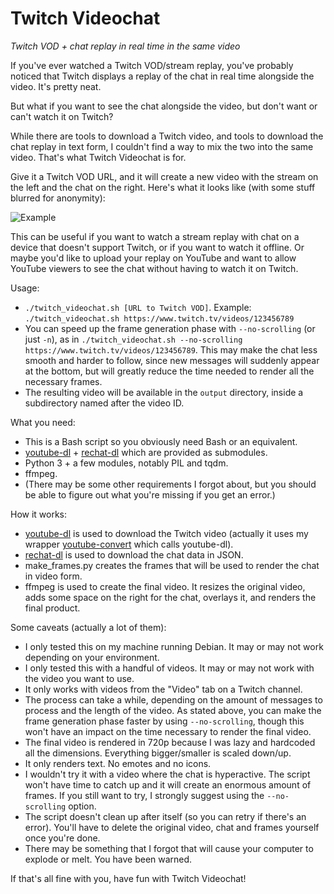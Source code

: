 # Twitch Videochat

*Twitch VOD + chat replay in real time in the same video*

If you've ever watched a Twitch VOD/stream replay, you've probably noticed that Twitch displays a replay of the chat in real time alongside the video. It's pretty neat.

But what if you want to see the chat alongside the video, but don't want or can't watch it on Twitch?

While there are tools to download a Twitch video, and tools to download the chat replay in text form, I couldn't find a way to mix the two into the same video. That's what Twitch Videochat is for.

Give it a Twitch VOD URL, and it will create a new video with the stream on the left and the chat on the right. Here's what it looks like (with some stuff blurred for anonymity):

![Example](https://i.imgur.com/CUK55HO.png)

This can be useful if you want to watch a stream replay with chat on a device that doesn't support Twitch, or if you want to watch it offline. Or maybe you'd like to upload your replay on YouTube and want to allow YouTube viewers to see the chat without having to watch it on Twitch.

Usage:
- `./twitch_videochat.sh [URL to Twitch VOD]`. Example: `./twitch_videochat.sh https://www.twitch.tv/videos/123456789`
- You can speed up the frame generation phase with `--no-scrolling` (or just `-n`), as in `./twitch_videochat.sh --no-scrolling https://www.twitch.tv/videos/123456789`. This may make the chat less smooth and harder to follow, since new messages will suddenly appear at the bottom, but will greatly reduce the time needed to render all the necessary frames.
- The resulting video will be available in the `output` directory, inside a subdirectory named after the video ID.

What you need:
- This is a Bash script so you obviously need Bash or an equivalent.
- [youtube-dl](https://github.com/rg3/youtube-dl/) + [rechat-dl](https://github.com/KunaiFire/rechat-dl) which are provided as submodules.
- Python 3 + a few modules, notably PIL and tqdm.
- ffmpeg.
- (There may be some other requirements I forgot about, but you should be able to figure out what you're missing if you get an error.)

How it works:
- [youtube-dl](https://github.com/rg3/youtube-dl/) is used to download the Twitch video (actually it uses my wrapper [youtube-convert](https://github.com/Tailszefox/bin/blob/master/youtube-convert) which calls youtube-dl).
- [rechat-dl](https://github.com/KunaiFire/rechat-dl) is used to download the chat data in JSON.
- make_frames.py creates the frames that will be used to render the chat in video form.
- ffmpeg is used to create the final video. It resizes the original video, adds some space on the right for the chat, overlays it, and renders the final product.

Some caveats (actually a lot of them):
- I only tested this on my machine running Debian. It may or may not work depending on your environment.
- I only tested this with a handful of videos. It may or may not work with the video you want to use.
- It only works with videos from the "Video" tab on a Twitch channel.
- The process can take a while, depending on the amount of messages to process and the length of the video. As stated above, you can make the frame generation phase faster by using `--no-scrolling`, though this won't have an impact on the time necessary to render the final video.
- The final video is rendered in 720p because I was lazy and hardcoded all the dimensions. Everything bigger/smaller is scaled down/up.
- It only renders text. No emotes and no icons.
- I wouldn't try it with a video where the chat is hyperactive. The script won't have time to catch up and it will create an enormous amount of frames. If you still want to try, I strongly suggest using the `--no-scrolling` option.
- The script doesn't clean up after itself (so you can retry if there's an error). You'll have to delete the original video, chat and frames yourself once you're done.
- There may be something that I forgot that will cause your computer to explode or melt. You have been warned.

If that's all fine with you, have fun with Twitch Videochat!
